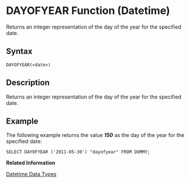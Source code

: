 <!-- loio20e1505475191014ade2f3f22fc139e9 -->

# DAYOFYEAR Function \(Datetime\)

Returns an integer representation of the day of the year for the specified date.



<a name="loio20e1505475191014ade2f3f22fc139e9__sql_function_dayofyear_1sql_function_dayofyear_syntax"/>

## Syntax

```
DAYOFYEAR(<date>)
```



<a name="loio20e1505475191014ade2f3f22fc139e9__sql_function_dayofyear_1sql_function_dayofyear_description"/>

## Description

Returns an integer representation of the day of the year for the specified date.



<a name="loio20e1505475191014ade2f3f22fc139e9__sql_function_dayofyear_1sql_function_dayofyear_examples"/>

## Example

The following example returns the value ***150*** as the day of the year for the specified date:

```
SELECT DAYOFYEAR ('2011-05-30') "dayofyear" FROM DUMMY;
```

**Related Information**  


[Datetime Data Types](../datetime-data-types-3f81ccc.md "Datetime data types are used to store date and time information.")

